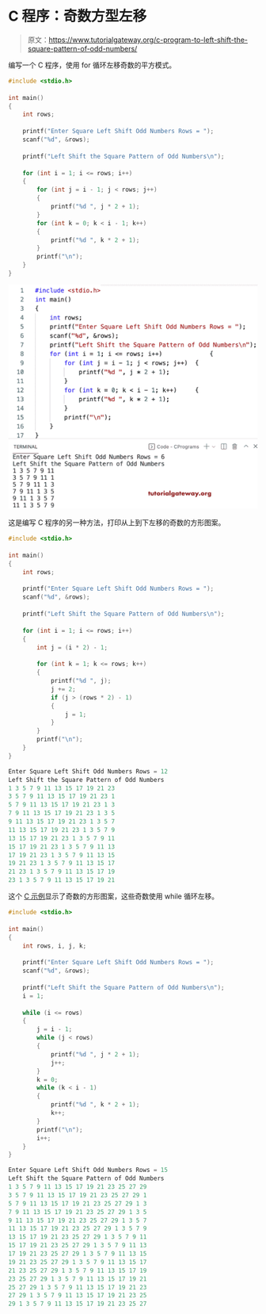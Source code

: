# C 程序：奇数方型左移

> 原文：<https://www.tutorialgateway.org/c-program-to-left-shift-the-square-pattern-of-odd-numbers/>

编写一个 C 程序，使用 for 循环左移奇数的平方模式。

```c
#include <stdio.h>

int main()
{
	int rows;

	printf("Enter Square Left Shift Odd Numbers Rows = ");
	scanf("%d", &rows);

	printf("Left Shift the Square Pattern of Odd Numbers\n");

	for (int i = 1; i <= rows; i++)
	{
		for (int j = i - 1; j < rows; j++)
		{
			printf("%d ", j * 2 + 1);
		}
		for (int k = 0; k < i - 1; k++)
		{
			printf("%d ", k * 2 + 1);
		}
		printf("\n");
	}
}
```

![C Program to Left Shift the Square Pattern of Odd Numbers](img/059ecaccfd8e3f039eb0053241a424c5.png)

这是编写 C 程序的另一种方法，打印从上到下左移的奇数的方形图案。

```c
#include <stdio.h>

int main()
{
	int rows;

	printf("Enter Square Left Shift Odd Numbers Rows = ");
	scanf("%d", &rows);

	printf("Left Shift the Square Pattern of Odd Numbers\n");

	for (int i = 1; i <= rows; i++)
	{
		int j = (i * 2) - 1;

		for (int k = 1; k <= rows; k++)
		{
			printf("%d ", j);
			j += 2;
			if (j > (rows * 2) - 1)
			{
				j = 1;
			}
		}
		printf("\n");
	}
}
```

```c
Enter Square Left Shift Odd Numbers Rows = 12
Left Shift the Square Pattern of Odd Numbers
1 3 5 7 9 11 13 15 17 19 21 23 
3 5 7 9 11 13 15 17 19 21 23 1 
5 7 9 11 13 15 17 19 21 23 1 3 
7 9 11 13 15 17 19 21 23 1 3 5 
9 11 13 15 17 19 21 23 1 3 5 7 
11 13 15 17 19 21 23 1 3 5 7 9 
13 15 17 19 21 23 1 3 5 7 9 11 
15 17 19 21 23 1 3 5 7 9 11 13 
17 19 21 23 1 3 5 7 9 11 13 15 
19 21 23 1 3 5 7 9 11 13 15 17 
21 23 1 3 5 7 9 11 13 15 17 19 
23 1 3 5 7 9 11 13 15 17 19 21 
```

这个 [C 示例](https://www.tutorialgateway.org/c-programming-examples/)显示了奇数的方形图案，这些奇数使用 while 循环左移。

```c
#include <stdio.h>

int main()
{
	int rows, i, j, k;

	printf("Enter Square Left Shift Odd Numbers Rows = ");
	scanf("%d", &rows);

	printf("Left Shift the Square Pattern of Odd Numbers\n");
	i = 1;

	while (i <= rows)
	{
		j = i - 1;
		while (j < rows)
		{
			printf("%d ", j * 2 + 1);
			j++;
		}
		k = 0;
		while (k < i - 1)
		{
			printf("%d ", k * 2 + 1);
			k++;
		}
		printf("\n");
		i++;
	}
}
```

```c
Enter Square Left Shift Odd Numbers Rows = 15
Left Shift the Square Pattern of Odd Numbers
1 3 5 7 9 11 13 15 17 19 21 23 25 27 29 
3 5 7 9 11 13 15 17 19 21 23 25 27 29 1 
5 7 9 11 13 15 17 19 21 23 25 27 29 1 3 
7 9 11 13 15 17 19 21 23 25 27 29 1 3 5 
9 11 13 15 17 19 21 23 25 27 29 1 3 5 7 
11 13 15 17 19 21 23 25 27 29 1 3 5 7 9 
13 15 17 19 21 23 25 27 29 1 3 5 7 9 11 
15 17 19 21 23 25 27 29 1 3 5 7 9 11 13 
17 19 21 23 25 27 29 1 3 5 7 9 11 13 15 
19 21 23 25 27 29 1 3 5 7 9 11 13 15 17 
21 23 25 27 29 1 3 5 7 9 11 13 15 17 19 
23 25 27 29 1 3 5 7 9 11 13 15 17 19 21 
25 27 29 1 3 5 7 9 11 13 15 17 19 21 23 
27 29 1 3 5 7 9 11 13 15 17 19 21 23 25 
29 1 3 5 7 9 11 13 15 17 19 21 23 25 27 
```